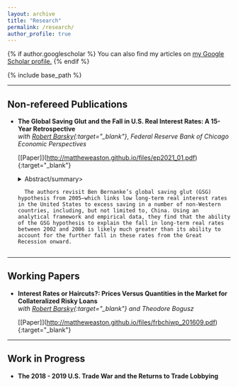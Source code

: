 ```yaml
---
layout: archive
title: "Research"
permalink: /research/
author_profile: true
---
```


{% if author.googlescholar %}
  You can also find my articles on <u><a href="{{author.googlescholar}}">my Google Scholar profile</a>.</u>
{% endif %}

{% include base_path %}

---

Non-refereed Publications
---

+ **The Global Saving Glut and the Fall in U.S. Real Interest Rates: A 15-Year Retrospective** <br>
	*with [Robert Barsky](https://www.chicagofed.org/people/b/barsky-robert){:target="_blank"}*, *Federal Reserve Bank of Chicago Economic Perspectives*

	\[[Paper]\](http://mattheweaston.github.io/files/ep2021_01.pdf){:target="_blank"}
	
	<details>
  		<summary>Abstract/summary>
  		
		The authors revisit Ben Bernanke’s global saving glut (GSG) hypothesis from 2005—which links low long-term real interest rates in the United States to excess saving in a number of non-Western countries, including, but not limited to, China. Using an analytical framework and empirical data, they find that the ability of the GSG hypothesis to explain the fall in long-term real rates between 2002 and 2006 is likely much greater than its ability to account for the further fall in these rates from the Great Recession onward.
		
	</details>

---

Working Papers
---

+ **Interest Rates or Haircuts?: Prices Versus Quantities in the Market for Collateralized Risky Loans** <br>
	*with [Robert Barsky](https://www.chicagofed.org/people/b/barsky-robert){:target="_blank"} and Theodore Bogusz*

	\[[Paper]\](http://mattheweaston.github.io/files/frbchiwp_201609.pdf){:target="_blank"}

---

Work in Progress
---

+ **The 2018 - 2019 U.S. Trade War and the Returns to Trade Lobbying**